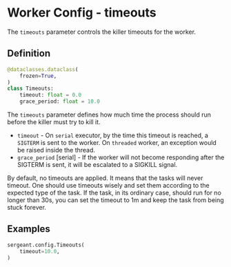 # Worker Config - timeouts

The `timeouts` parameter controls the killer timeouts for the worker.


## Definition

```python
@dataclasses.dataclass(
    frozen=True,
)
class Timeouts:
    timeout: float = 0.0
    grace_period: float = 10.0
```

The `timeouts` parameter defines how much time the process should run before the killer must try to kill it.

- `timeout` - On `serial` executor, by the time this timeout is reached, a `SIGTERM` is sent to the worker. On `threaded` worker, an exception would be raised inside the thread.
- `grace_period` [serial] - If the worker will not become responding after the SIGTERM is sent, it will be escalated to a SIGKILL signal.

By default, no timeouts are applied. It means that the tasks will never timeout. One should use timeouts wisely and set them according to the expected type of the task. If the task, in its ordinary case, should run for no longer than 30s, you can set the timeout to 1m and keep the task from being stuck forever.


## Examples

```python
sergeant.config.Timeouts(
    timeout=10.0,
)
```
